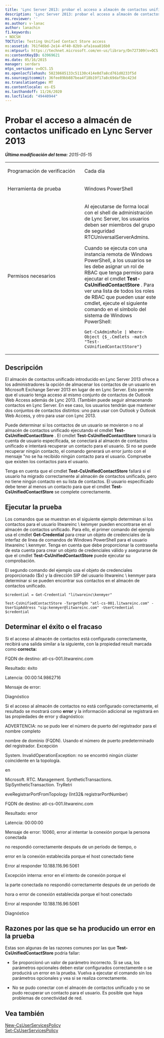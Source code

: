 ```yaml
---
title: 'Lync Server 2013: probar el acceso a almacén de contactos unificado'
description: 'Lync Server 2013: probar el acceso a almacén de contactos unificado.'
ms.reviewer: ''
ms.author: v-lanac
author: lanachin
f1.keywords:
- NOCSH
TOCTitle: Testing Unified Contact Store access
ms:assetid: 761f46bd-2e14-4f40-82b9-afa1eaa816b0
ms:mtpsurl: https://technet.microsoft.com/en-us/library/Dn727309(v=OCS.15)
ms:contentKeyID: 63969621
ms.date: 05/16/2015
manager: serdars
mtps_version: v=OCS.15
ms.openlocfilehash: 58238685133c51130c414e0d7a8cd761d0233f5d
ms.sourcegitcommit: 36fee89bb887bea4f18b19f17a8c69daf5bc423d
ms.translationtype: MT
ms.contentlocale: es-ES
ms.lasthandoff: 11/26/2020
ms.locfileid: "49440944"
---
```

# <a name="testing-unified-contact-store-access-in-lync-server-2013"></a>Probar el acceso a almacén de contactos unificado en Lync Server 2013

<div data-xmlns="http://www.w3.org/1999/xhtml">

<div class="topic" data-xmlns="http://www.w3.org/1999/xhtml" data-msxsl="urn:schemas-microsoft-com:xslt" data-cs="https://msdn.microsoft.com/">

<div data-asp="https://msdn2.microsoft.com/asp">



</div>

<div id="mainSection">

<div id="mainBody">

<span> </span>

_**Última modificación del tema:** 2015-05-15_


<table>
<colgroup>
<col style="width: 50%" />
<col style="width: 50%" />
</colgroup>
<tbody>
<tr class="odd">
<td><p>Programación de verificación</p></td>
<td><p>Cada día</p></td>
</tr>
<tr class="even">
<td><p>Herramienta de prueba</p></td>
<td><p>Windows PowerShell</p></td>
</tr>
<tr class="odd">
<td><p>Permisos necesarios</p></td>
<td><p>Al ejecutarse de forma local con el shell de administración de Lync Server, los usuarios deben ser miembros del grupo de seguridad RTCUniversalServerAdmins.</p>
<p>Cuando se ejecuta con una instancia remota de Windows PowerShell, a los usuarios se les debe asignar un rol de RBAC que tenga permiso para ejecutar el cmdlet <strong>Test-CsUnifiedContactStore</strong> . Para ver una lista de todos los roles de RBAC que pueden usar este cmdlet, ejecute el siguiente comando en el símbolo del sistema de Windows PowerShell:</p>
<pre><code>Get-CsAdminRole | Where-Object {$_.Cmdlets -match &quot;Test-CsUnifiedContactStore&quot;}</code></pre></td>
</tr>
</tbody>
</table>


<div>

## <a name="description"></a>Descripción

El almacén de contactos unificado introducido en Lync Server 2013 ofrece a los administradores la opción de almacenar los contactos de un usuario en Microsoft Exchange Server 2013 en lugar de en Lync Server. Esto permite que el usuario tenga acceso al mismo conjunto de contactos de Outlook Web Access además de Lync 2013. (También puede seguir almacenando contactos en Lync Server. En ese caso, los usuarios tendrán que mantener dos conjuntos de contactos distintos: uno para usar con Outlook y Outlook Web Access, y otro para usar con Lync 2013.

Puede determinar si los contactos de un usuario se movieron o no al almacén de contactos unificado ejecutando el cmdlet **Test-CsUnifiedContactStore** . El cmdlet **Test-CsUnifiedContactStore** tomará la cuenta de usuario especificada, se conectará al almacén de contactos unificado e intentará recuperar un contacto para el usuario. Si no se puede recuperar ningún contacto, el comando generará un error junto con el mensaje "no se ha recibido ningún contacto para el usuario. Compruebe que existen los contactos para el usuario.

Tenga en cuenta que el cmdlet **Test-CsUnifiedContactStore** fallará si el usuario ha migrado correctamente al almacén de contactos unificado, pero no tiene ningún contacto en su lista de contactos. El usuario especificado debe tener al menos un contacto para que el cmdlet **Test-CsUnifiedContactStore** se complete correctamente.

</div>

<div>

## <a name="running-the-test"></a>Ejecutar la prueba

Los comandos que se muestran en el siguiente ejemplo determinan si los contactos para el usuario litwareinc \\ kenmyer pueden encontrarse en el almacén de contactos unificado. Para ello, el primer comando del ejemplo usa el cmdlet **Get-Credential** para crear un objeto de credenciales de la interfaz de línea de comandos de Windows PowerShell para el usuario litwareinc \\ kenmyer. Tenga en cuenta que debe proporcionar la contraseña de esta cuenta para crear un objeto de credenciales válido y asegurarse de que el cmdlet **Test-CsUnifiedContactStore** puede ejecutar su comprobación.

El segundo comando del ejemplo usa el objeto de credenciales proporcionado ($x) y la dirección SIP del usuario litwareinc \\ kenmyer para determinar si se pueden encontrar sus contactos en el almacén de contactos unificado.

    $credential = Get-Credential "litwareinc\kenmyer"
    
    Test-CsUnifiedContactStore -TargetFqdn "atl-cs-001.litwareinc.com" -UserSipAddress "sip:kenmyer@litwareinc.com" -UserCredential $credential

</div>

<div>

## <a name="determining-success-or-failure"></a>Determinar el éxito o el fracaso

Si el acceso al almacén de contactos está configurado correctamente, recibirá una salida similar a la siguiente, con la propiedad result marcada como **correcta:**

FQDN de destino: atl-cs-001.litwareinc.com

Resultado: éxito

Latencia: 00:00:14.9862716

Mensaje de error:

Diagnóstico

Si el acceso al almacén de contactos no está configurado correctamente, el resultado se mostrará como **error** y la información adicional se registrará en las propiedades de error y diagnóstico:

ADVERTENCIA: no se pudo leer el número de puerto del registrador para el nombre completo

nombre de dominio (FQDN). Usando el número de puerto predeterminado del registrador. Excepción

System. InvalidOperationException: no se encontró ningún clúster coincidente en la topología.

en

Microsoft. RTC. Management. SyntheticTransactions. SipSyntheticTransaction. TryRetri

eveRegistrarPortFromTopology (Int32& registrarPortNumber)

FQDN de destino: atl-cs-001.litwareinc.com

Resultado: error

Latencia: 00:00:00

Mensaje de error: 10060, error al intentar la conexión porque la persona conectada

no respondió correctamente después de un período de tiempo, o

error en la conexión establecida porque el host conectado tiene

Error al responder 10.188.116.96:5061

Excepción interna: error en el intento de conexión porque el

la parte conectada no respondió correctamente después de un período de

hora o error de conexión establecida porque el host conectado

Error al responder 10.188.116.96:5061

Diagnóstico

</div>

<div>

## <a name="reasons-why-the-test-might-have-failed"></a>Razones por las que se ha producido un error en la prueba

Estas son algunas de las razones comunes por las que **Test-CsUnifiedContactStore** podría fallar:

  - Se proporcionó un valor de parámetro incorrecto. Si se usa, los parámetros opcionales deben estar configurados correctamente o se producirá un error en la prueba. Vuelva a ejecutar el comando sin los parámetros opcionales y vea si se realiza correctamente.

  - No se pudo conectar con el almacén de contactos unificado y no se pudo recuperar un contacto para el usuario. Es posible que haya problemas de conectividad de red.

</div>

<div>

## <a name="see-also"></a>Vea también


[New-CsUserServicesPolicy](https://docs.microsoft.com/powershell/module/skype/New-CsUserServicesPolicy)  
[Set-CsUserServicesPolicy](https://docs.microsoft.com/powershell/module/skype/Set-CsUserServicesPolicy)  
  

</div>

</div>

<span> </span>

</div>

</div>

</div>

